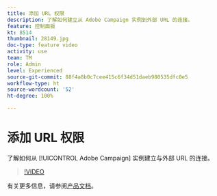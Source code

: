 ```yaml
---
title: 添加 URL 权限
description: 了解如何建立从 Adobe Campaign 实例到外部 URL 的连接。
feature: 控制面板
kt: 8514
thumbnail: 28149.jpg
doc-type: feature video
activity: use
team: TM
role: Admin
level: Experienced
source-git-commit: 88f4a8b0c7cee415c6f34d51daeb980535dfc0e5
workflow-type: ht
source-wordcount: '52'
ht-degree: 100%

---
```


# 添加 URL 权限

了解如何从 [!UICONTROL Adobe Campaign] 实例建立与外部 URL 的连接。

>[!VIDEO](https://video.tv.adobe.com/v/28149?quality=12)

有关更多信息，请参阅[产品文档](https://experienceleague.adobe.com/docs/control-panel/using/instances-settings/url-permissions.html?lang=zh-Hans)。
